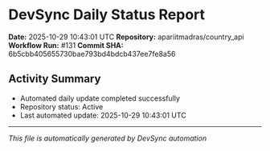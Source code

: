 # DevSync Daily Status Report

**Date:** 2025-10-29 10:43:01 UTC
**Repository:** apariitmadras/country_api
**Workflow Run:** #131
**Commit SHA:** 6b5cbb405655730bae793bd4bdcb437ee7fe8a56

## Activity Summary
- Automated daily update completed successfully
- Repository status: Active
- Last automated update: 2025-10-29 10:43:01 UTC

---
*This file is automatically generated by DevSync automation*
